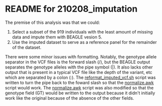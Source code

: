 # README for 210208_imputation
The premise of this analysis was that we could:
1. Select a subset of the 919 individuals with the least amount of missing data and impute them with BEAGLE vesion 5.
2. Use the imputed dataset to serve as a reference panel for the remainder of the dataset.

There were some minor issues with formatting. Notably, the genotype allele separator in the VCF files is the forward slash (/), but the BEAGLE output separates the genotype alleles with the pipe symbol (|). It also lacks other output that is present in a typical VCF file like the depth of the variant, etc which are separated by a colon (:).  The [reformat_imputed_vcf.sh](reformat_imputed_vcf.sh) script was written to turn the pipe back to the foward slash so that the [normalize.awk](normalize.awk) script would work. The [normalize.awk](normalize.awk) script was also modified so that the genotype field (GT) would be written to the output because it didn't initially work like the original because of the absence of the other fields.
